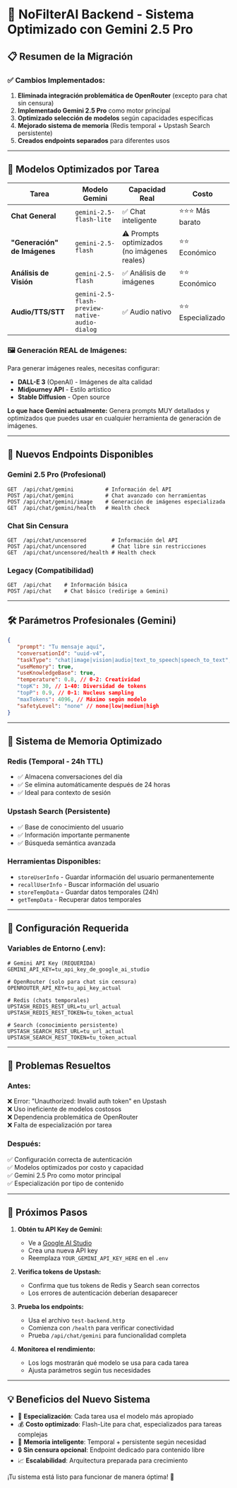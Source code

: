 # 🚀 NoFilterAI Backend - Sistema Optimizado con Gemini 2.5 Pro

## 📋 Resumen de la Migración

### ✅ **Cambios Implementados:**

1. **Eliminada integración problemática de OpenRouter** (excepto para chat sin censura)
2. **Implementado Gemini 2.5 Pro** como motor principal
3. **Optimizado selección de modelos** según capacidades específicas
4. **Mejorado sistema de memoria** (Redis temporal + Upstash Search persistente)
5. **Creados endpoints separados** para diferentes usos

---

## 🎯 **Modelos Optimizados por Tarea**

| Tarea                        | Modelo Gemini                                  | Capacidad Real                              | Costo              |
| ---------------------------- | ---------------------------------------------- | ------------------------------------------- | ------------------ |
| **Chat General**             | `gemini-2.5-flash-lite`                        | ✅ Chat inteligente                         | ⭐⭐⭐ Más barato  |
| **"Generación" de Imágenes** | `gemini-2.5-flash`                             | ⚠️ Prompts optimizados (no imágenes reales) | ⭐⭐ Económico     |
| **Análisis de Visión**       | `gemini-2.5-flash`                             | ✅ Análisis de imágenes                     | ⭐⭐ Económico     |
| **Audio/TTS/STT**            | `gemini-2.5-flash-preview-native-audio-dialog` | ✅ Audio nativo                             | ⭐⭐ Especializado |

### **🖼️ Generación REAL de Imágenes:**

Para generar imágenes reales, necesitas configurar:

- **DALL-E 3** (OpenAI) - Imágenes de alta calidad
- **Midjourney API** - Estilo artístico
- **Stable Diffusion** - Open source

**Lo que hace Gemini actualmente:** Genera prompts MUY detallados y optimizados que puedes usar en cualquier herramienta de generación de imágenes.

---

## 🔗 **Nuevos Endpoints Disponibles**

### **Gemini 2.5 Pro (Profesional)**

```
GET  /api/chat/gemini          # Información del API
POST /api/chat/gemini          # Chat avanzado con herramientas
POST /api/chat/gemini/image    # Generación de imágenes especializada
GET  /api/chat/gemini/health   # Health check
```

### **Chat Sin Censura**

```
GET  /api/chat/uncensored        # Información del API
POST /api/chat/uncensored        # Chat libre sin restricciones
GET  /api/chat/uncensored/health # Health check
```

### **Legacy (Compatibilidad)**

```
GET  /api/chat    # Información básica
POST /api/chat    # Chat básico (redirige a Gemini)
```

---

## 🛠️ **Parámetros Profesionales (Gemini)**

```json
{
   "prompt": "Tu mensaje aquí",
   "conversationId": "uuid-v4",
   "taskType": "chat|image|vision|audio|text_to_speech|speech_to_text",
   "useMemory": true,
   "useKnowledgeBase": true,
   "temperature": 0.8, // 0-2: Creatividad
   "topK": 30, // 1-40: Diversidad de tokens
   "topP": 0.9, // 0-1: Nucleus sampling
   "maxTokens": 4096, // Máximo según modelo
   "safetyLevel": "none" // none|low|medium|high
}
```

---

## 💾 **Sistema de Memoria Optimizado**

### **Redis (Temporal - 24h TTL)**

- ✅ Almacena conversaciones del día
- ✅ Se elimina automáticamente después de 24 horas
- ✅ Ideal para contexto de sesión

### **Upstash Search (Persistente)**

- ✅ Base de conocimiento del usuario
- ✅ Información importante permanente
- ✅ Búsqueda semántica avanzada

### **Herramientas Disponibles:**

- `storeUserInfo` - Guardar información del usuario permanentemente
- `recallUserInfo` - Buscar información del usuario
- `storeTempData` - Guardar datos temporales (24h)
- `getTempData` - Recuperar datos temporales

---

## 🔧 **Configuración Requerida**

### **Variables de Entorno (.env):**

```env
# Gemini API Key (REQUERIDA)
GEMINI_API_KEY=tu_api_key_de_google_ai_studio

# OpenRouter (solo para chat sin censura)
OPENROUTER_API_KEY=tu_api_key_actual

# Redis (chats temporales)
UPSTASH_REDIS_REST_URL=tu_url_actual
UPSTASH_REDIS_REST_TOKEN=tu_token_actual

# Search (conocimiento persistente)
UPSTASH_SEARCH_REST_URL=tu_url_actual
UPSTASH_SEARCH_REST_TOKEN=tu_token_actual
```

---

## 🚨 **Problemas Resueltos**

### **Antes:**

❌ Error: "Unauthorized: Invalid auth token" en Upstash  
❌ Uso ineficiente de modelos costosos  
❌ Dependencia problemática de OpenRouter  
❌ Falta de especialización por tarea

### **Después:**

✅ Configuración correcta de autenticación  
✅ Modelos optimizados por costo y capacidad  
✅ Gemini 2.5 Pro como motor principal  
✅ Especialización por tipo de contenido

---

## 🎯 **Próximos Pasos**

1. **Obtén tu API Key de Gemini:**
   - Ve a [Google AI Studio](https://aistudio.google.com/)
   - Crea una nueva API key
   - Reemplaza `YOUR_GEMINI_API_KEY_HERE` en el `.env`

2. **Verifica tokens de Upstash:**
   - Confirma que tus tokens de Redis y Search sean correctos
   - Los errores de autenticación deberían desaparecer

3. **Prueba los endpoints:**
   - Usa el archivo `test-backend.http`
   - Comienza con `/health` para verificar conectividad
   - Prueba `/api/chat/gemini` para funcionalidad completa

4. **Monitorea el rendimiento:**
   - Los logs mostrarán qué modelo se usa para cada tarea
   - Ajusta parámetros según tus necesidades

---

## 💡 **Beneficios del Nuevo Sistema**

- 🎯 **Especialización**: Cada tarea usa el modelo más apropiado
- 💰 **Costo optimizado**: Flash-Lite para chat, especializados para tareas complejas
- 🧠 **Memoria inteligente**: Temporal + persistente según necesidad
- 🔒 **Sin censura opcional**: Endpoint dedicado para contenido libre
- 📈 **Escalabilidad**: Arquitectura preparada para crecimiento

¡Tu sistema está listo para funcionar de manera óptima! 🎉
